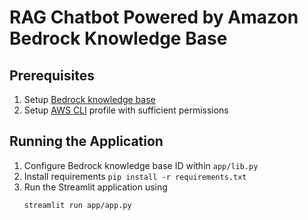 # RAG Chatbot Powered by Amazon Bedrock Knowledge Base

## Prerequisites
1. Setup [Bedrock knowledge base](https://docs.aws.amazon.com/bedrock/latest/userguide/knowledge-base.html)
2. Setup [AWS CLI](https://aws.amazon.com/cli/) profile with sufficient permissions

## Running the Application

1. Configure Bedrock knowledge base ID within `app/lib.py`
2. Install requirements `pip install -r requirements.txt`
2. Run the Streamlit application using
    ```
    streamlit run app/app.py
    ```